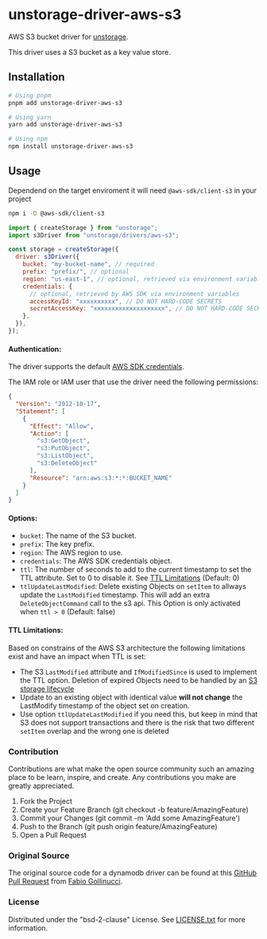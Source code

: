 # unstorage-driver-aws-s3

AWS S3 bucket driver for [unstorage](https://unstorage.unjs.io).

This driver uses a S3 bucket as a key value store.

## Installation

```bash
# Using pnpm
pnpm add unstorage-driver-aws-s3

# Using yarn
yarn add unstorage-driver-aws-s3

# Using npm
npm install unstorage-driver-aws-s3
```

## Usage

Dependend on the target enviroment it will need `@aws-sdk/client-s3` in your project

```bash
npm i -D @aws-sdk/client-s3
```

```js
import { createStorage } from "unstorage";
import s3Driver from "unstorage/drivers/aws-s3";

const storage = createStorage({
  driver: s3Driver({
    bucket: "my-bucket-name", // required
    prefix: "prefix/", // optional
    region: "us-east-1", // optional, retrieved via environment variables
    credentials: {
      // optional, retrieved by AWS SDK via environment variables
      accessKeyId: "xxxxxxxxxx", // DO NOT HARD-CODE SECRETS
      secretAccessKey: "xxxxxxxxxxxxxxxxxxxx", // DO NOT HARD-CODE SECRETS
    },
  }),
});
```

#### Authentication:

The driver supports the default [AWS SDK credentials](https://docs.aws.amazon.com/sdk-for-javascript/v3/developer-guide/setting-credentials-node.html).

The IAM role or IAM user that use the driver need the following permissions:

```json
{
  "Version": "2012-10-17",
  "Statement": [
    {
      "Effect": "Allow",
      "Action": [
        "s3:GetObject",
        "s3:PutObject",
        "s3:ListObject",
        "s3:DeleteObject"
      ],
      "Resource": "arn:aws:s3:*:*:BUCKET_NAME"
    }
  ]
}
```

#### Options:

- `bucket`: The name of the S3 bucket.
- `prefix`: The key prefix.
- `region`: The AWS region to use.
- `credentials`: The AWS SDK credentials object.
- `ttl`: The number of seconds to add to the current timestamp to set the TTL attribute. Set to 0 to disable it. See [TTL Limitations](#ttl-limitations) (Default: 0)
- `ttlUpdateLastModified`: Delete existing Objects on `setItem` to allways update the `LastModified` timestamp. This will add an extra `DeleteObjectCommand` call to the s3 api. This Option is only activated when `ttl > 0` (Default: false)

#### TTL Limitations:

Based on constrains of the AWS S3 architecture the following limitations exist and have an impact when TTL is set:

- The S3 `LastModified` attribute and `IfModifiedSince` is used to implement the TTL option. Deletion of expired Objects need to be handled by an [S3 storage lifecycle](https://docs.aws.amazon.com/AmazonS3/latest/userguide/object-lifecycle-mgmt.html)
- Update to an existing object with identical value **will not change** the LastModify timestamp of the object set on creation.
- Use option `ttlUpdateLastModified` if you need this, but keep in mind that S3 does not support transactions and there is the risk that two different `setItem` overlap and the wrong one is deleted

### Contribution

Contributions are what make the open source community such an amazing place to be learn, inspire, and create. Any contributions you make are greatly appreciated.

1. Fork the Project
1. Create your Feature Branch (git checkout -b feature/AmazingFeature)
1. Commit your Changes (git commit -m 'Add some AmazingFeature')
1. Push to the Branch (git push origin feature/AmazingFeature)
1. Open a Pull Request

### Original Source

The original source code for a dynamodb driver can be found at this [GitHub Pull Request](https://github.com/unjs/unstorage/pull/234) from [Fabio Gollinucci](https://github.com/daaru00).

### License

Distributed under the "bsd-2-clause" License. See [LICENSE.txt](LICENSE.txt) for more information.
